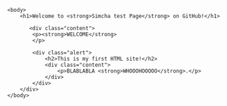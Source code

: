 <html xmlns="http://www.w3.org/1999/xhtml" xml:lang="en">
    <head>
        <meta http-equiv="Content-Type" content="text/html; charset=UTF-8" />
        <style type="text/css">
            /*<![CDATA[*/
            body {
                background-image: url("docs/4398992.jpg");
            h1 {
                text-align: center;
                color:#f3109d;
                font-weight: normal;
                font-size: 1.75em;
            }
            h1 strong {
                font-weight: bold;
                font-size: 1.5em;
            }
            h2 {
                text-align: center;
                font-size: 1.1em;
                font-weight: bold;
                color: #f3109d;
                margin: 0;
                padding: 0.5em;
                border-bottom: 20px solid #f3109d;
            }
            .content {
                padding: 1em 5em;
            }
            .alert {
                border: 2px solid #f3109d;
            }
            /*]]>*/
        </style>
    </head>

    <body>
        <h1>Welcome to <strong>Simcha test Page</strong> on GitHub!</h1>

           <div class="content">
            <p><strong>WELCOME</strong>
            </p>

            <div class="alert">
                <h2>This is my first HTML site!</h2>
                <div class="content">
                    <p>BLABLABLA <strong>WHOOOHOOOOO</strong>.</p>
                </div>
            </div>
        </div>
    </body>
</html>
